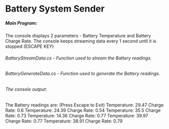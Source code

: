 # Battery System Sender

##### Main Program: 
The console displays 2 parameters - Battery Temperature and Battery Charge Rate.
The console keeps streaming data every 1 second until it is stopped (ESCAPE KEY)

###### BatteryStreamData.cs - Function used to stream the Battery readings.

###### BatteryGenerateData.cs - Function used to generate the Battery readings.

###### The console output:

The Battery readings are: (Press Escape to Exit)
Temperature: 29.47 Charge Rate: 0.6
Temperature: 24.39 Charge Rate: 0.54
Temperature: 35.5 Charge Rate: 0.73
Temperature: 14.36 Charge Rate: 0.77
Temperature: 39.97 Charge Rate: 0.77
Temperature: 38.91 Charge Rate: 0.79
